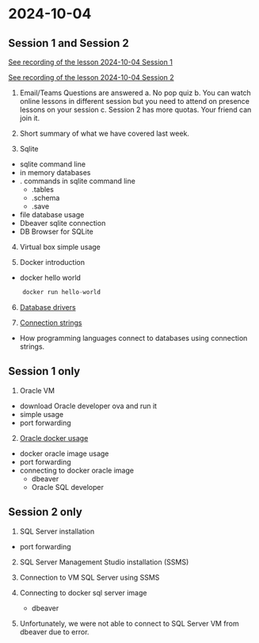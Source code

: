 # 2024-10-04

## Session 1 and Session 2

[See recording of the lesson 2024-10-04 Session 1](https://ankarabilim.sharepoint.com/:v:/s/CENG351/EZ1m0kc7fAFHt1Phh8WY478BmCsVAmc1mBQwA5t-32XExg?e=iVcwt0)

[See recording of the lesson 2024-10-04 Session 2](https://ankarabilim.sharepoint.com/:v:/s/CENG351/EaFdVLZqRrhFslaP8MIM1JgBJSj1gHCsFJ3DpwLZDspoDQ?e=lck9wE)




1. Email/Teams Questions are answered
a. No pop quiz
b. You can watch online lessons in different session but you need to attend on presence lessons on your session
c. Session 2 has more quotas. Your friend can join it.

2. Short summary of what we have covered last week.

3. Sqlite 

- sqlite command line
- in memory databases
- . commands in sqlite command line
	* .tables
	* .schema
	* .save
- file database usage 
- Dbeaver sqlite connection
- DB Browser for SQLite 

4. Virtual box simple usage


5. Docker introduction

- docker hello world

```sql
    docker run hello-world  
```



6. [Database drivers](../course-contents/database-drivers-en.md)

7. [Connection strings](../course-contents/connection-string-en.md)

- How programming languages connect to databases using connection strings.



## Session 1 only

1. Oracle VM 

- download Oracle developer ova and run it
- simple usage
- port forwarding

2. [Oracle docker usage](../databases/chinook-oracle)

- docker oracle image usage
- port forwarding
- connecting to docker oracle image
	* dbeaver
	* Oracle SQL developer


## Session 2 only

1. SQL Server installation
- port forwarding

2. SQL Server Management Studio installation (SSMS)

3. Connection to VM SQL Server using SSMS

4. Connecting to docker sql server image
	* dbeaver

5. Unfortunately, we were not able to connect to SQL Server VM from dbeaver due to error.

